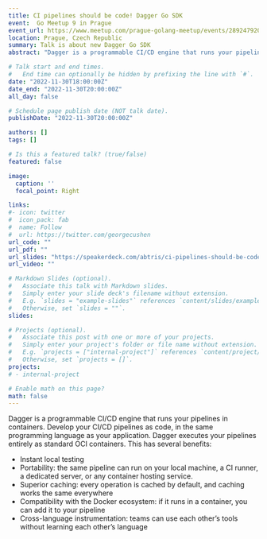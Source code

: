 ```yaml
---
title: CI pipelines should be code! Dagger Go SDK
event:  Go Meetup 9 in Prague
event_url: https://www.meetup.com/prague-golang-meetup/events/289247920/
location: Prague, Czech Republic
summary: Talk is about new Dagger Go SDK
abstract: "Dagger is a programmable CI/CD engine that runs your pipelines in containers. Develop your CI/CD pipelines as code, in the same programming language as your application. Dagger executes your pipelines entirely as standard OCI containers."

# Talk start and end times.
#   End time can optionally be hidden by prefixing the line with `#`.
date: "2022-11-30T18:00:00Z"
date_end: "2022-11-30T20:00:00Z"
all_day: false

# Schedule page publish date (NOT talk date).
publishDate: "2022-11-30T20:00:00Z"

authors: []
tags: []

# Is this a featured talk? (true/false)
featured: false

image:
  caption: ''
  focal_point: Right

links:
#- icon: twitter
#  icon_pack: fab
#  name: Follow
#  url: https://twitter.com/georgecushen
url_code: ""
url_pdf: ""
url_slides: "https://speakerdeck.com/abtris/ci-pipelines-should-be-code-dagger-go-sdk"
url_video: ""

# Markdown Slides (optional).
#   Associate this talk with Markdown slides.
#   Simply enter your slide deck's filename without extension.
#   E.g. `slides = "example-slides"` references `content/slides/example-slides.md`.
#   Otherwise, set `slides = ""`.
slides:

# Projects (optional).
#   Associate this post with one or more of your projects.
#   Simply enter your project's folder or file name without extension.
#   E.g. `projects = ["internal-project"]` references `content/project/deep-learning/index.md`.
#   Otherwise, set `projects = []`.
projects:
# - internal-project

# Enable math on this page?
math: false
---
```


Dagger is a programmable CI/CD engine that runs your pipelines in containers. Develop your CI/CD pipelines as code, in the same programming language as your application. Dagger executes your pipelines entirely as standard OCI containers. This has several benefits:

- Instant local testing
- Portability: the same pipeline can run on your local machine, a CI runner, a dedicated server, or any container hosting service.
- Superior caching: every operation is cached by default, and caching works the same everywhere
- Compatibility with the Docker ecosystem: if it runs in a container, you can add it to your pipeline
- Cross-language instrumentation: teams can use each other’s tools without learning each other’s language
